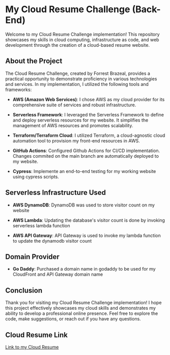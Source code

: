 # My Cloud Resume Challenge (Back-End)

Welcome to my Cloud Resume Challenge implementation! This repository showcases my skills in cloud computing, infrastructure as code, and web development through the creation of a cloud-based resume website.

## About the Project

The Cloud Resume Challenge, created by Forrest Brazeal, provides a practical opportunity to demonstrate proficiency in various technologies and services. In my implementation, I utilized the following tools and frameworks:

- **AWS (Amazon Web Services)**: I chose AWS as my cloud provider for its comprehensive suite of services and robust infrastructure.

- **Serverless Framework**: I leveraged the Serverless Framework to define and deploy serverless resources for my website. It simplifies the management of AWS resources and promotes scalability.

- **Terraform/Terraform Cloud**: I utilized Terraform, a cloud-agnostic cloud automation tool to provision my front-end resources in AWS.

- **GitHub Actions**: Configured Github Actions for CI/CD implementation. Changes commited on the main branch are automatically deployed to my website.

- **Cypress**: Implemente an end-to-end testing for my working website using cypress scripts.

## Serverless Infrastructure Used

- **AWS DynamoDB**: DynamoDB was used to store visitor count on my website

- **AWS Lambda**: Updating the database's visitor count is done by invoking serverless lambda function

- **AWS API Gateway**: API Gateway is used to invoke my lambda function to update the dynamodb visitor count

## Domain Provider

- **Go Daddy**: Purchased a domain name in godaddy to be used for my CloudFront and API Gateway domain name

## Conclusion

Thank you for visiting my Cloud Resume Challenge implementation! I hope this project effectively showcases my cloud skills and demonstrates my ability to develop a professional online presence. Feel free to explore the code, make suggestions, or reach out if you have any questions.

## Cloud Resume Link

[Link to my Cloud Resume](https://resume.arfeljunvelasco.live)

